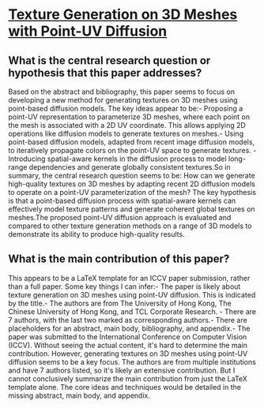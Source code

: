 # [Texture Generation on 3D Meshes with Point-UV Diffusion](https://arxiv.org/abs/2308.10490)

## What is the central research question or hypothesis that this paper addresses?

Based on the abstract and bibliography, this paper seems to focus on developing a new method for generating textures on 3D meshes using point-based diffusion models. The key ideas appear to be:- Proposing a point-UV representation to parameterize 3D meshes, where each point on the mesh is associated with a 2D UV coordinate. This allows applying 2D operations like diffusion models to generate textures on meshes.- Using point-based diffusion models, adapted from recent image diffusion models, to iteratively propagate colors on the point-UV space to generate textures. - Introducing spatial-aware kernels in the diffusion process to model long-range dependencies and generate globally consistent textures.So in summary, the central research question seems to be: How can we generate high-quality textures on 3D meshes by adapting recent 2D diffusion models to operate on a point-UV parameterization of the mesh? The key hypothesis is that a point-based diffusion process with spatial-aware kernels can effectively model texture patterns and generate coherent global textures on meshes.The proposed point-UV diffusion approach is evaluated and compared to other texture generation methods on a range of 3D models to demonstrate its ability to produce high-quality results.


## What is the main contribution of this paper?

This appears to be a LaTeX template for an ICCV paper submission, rather than a full paper. Some key things I can infer:- The paper is likely about texture generation on 3D meshes using point-UV diffusion. This is indicated by the title.- The authors are from The University of Hong Kong, The Chinese University of Hong Kong, and TCL Corporate Research. - There are 7 authors, with the last two marked as corresponding authors.- There are placeholders for an abstract, main body, bibliography, and appendix.- The paper was submitted to the International Conference on Computer Vision (ICCV). Without seeing the actual content, it's hard to determine the main contribution. However, generating textures on 3D meshes using point-UV diffusion seems to be a key focus. The authors are from multiple institutions and have 7 authors listed, so it's likely an extensive contribution. But I cannot conclusively summarize the main contribution from just the LaTeX template alone. The core ideas and techniques would be detailed in the missing abstract, main body, and appendix.
